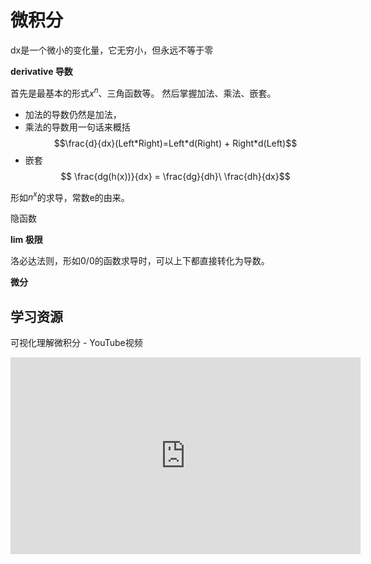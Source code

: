 # 微积分

dx是一个微小的变化量，它无穷小，但永远不等于零

**derivative 导数**

首先是最基本的形式$x^n$、三角函数等。
然后掌握加法、乘法、嵌套。
- 加法的导数仍然是加法，
- 乘法的导数用一句话来概括$$\frac{d}{dx}(Left*Right)=Left*d(Right) + Right*d(Left)$$
- 嵌套 $$ \frac{dg(h(x))}{dx} = \frac{dg}{dh}\ \frac{dh}{dx}$$

形如$n^x$的求导，常数e的由来。

隐函数

**lim 极限**

洛必达法则，形如0/0的函数求导时，可以上下都直接转化为导数。

**微分**



## 学习资源
可视化理解微积分 - YouTube视频
<iframe width="560" height="315" src="https://www.youtube.com/embed/videoseries?list=PLZHQObOWTQDMsr9K-rj53DwVRMYO3t5Yr" title="YouTube video player" frameborder="0" allow="accelerometer; autoplay; clipboard-write; encrypted-media; gyroscope; picture-in-picture" allowfullscreen></iframe>
